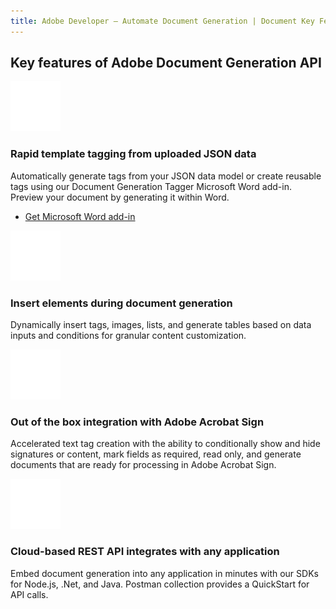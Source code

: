 ```yaml
---
title: Adobe Developer — Automate Document Generation | Document Key Features | Adobe
---
```


<TitleBlock slots="heading" theme="light" className="titleBlock-align-left"/>

## Key features of Adobe Document Generation API

<CustomCard slots="icon,heading,text,buttons" gradients gradientsType='lightBlue' buttonDisplay borderRadious cursorDisable width="25%"  theme="light" className='bgcolor' />

![EMPTY_ALT](../../images/ic-msword.svg)

### Rapid template tagging from uploaded JSON data

Automatically generate tags from your JSON data model or create reusable tags using our Document Generation Tagger Microsoft Word add-in. Preview your document by generating it within Word.

- [Get Microsoft Word add-in](/document-services/docs/overview/document-generation-api/wordaddin/)

<CustomCard slots="icon,heading,text" gradients gradientsType='orangeRed' borderRadious cursorDisable width="25%" theme="light" />

![EMPTY_ALT](../../images/ic-insert.svg)

### Insert elements during document generation

Dynamically insert tags, images, lists, and generate tables based on data inputs and conditions for granular content customization.

<CustomCard slots="icon,heading,text" gradients gradientsType='violetBlue' borderRadious cursorDisable width="25%" theme="light"/>

![EMPTY_ALT](../../images/ic-sign.svg)

### Out of the box integration with Adobe Acrobat Sign

Accelerated text tag creation with the ability to conditionally show and hide signatures or content, mark fields as required, read only, and generate documents that are ready for processing in Adobe Acrobat Sign.

<CustomCard slots="icon,heading,text" gradients gradientsType='pinkRed' borderRadious cursorDisable width="25%" theme="light"/>

![EMPTY_ALT](../../images/ic-cloud-rest-api.svg)

### Cloud-based REST API integrates with any application

Embed document generation into any application in minutes with our SDKs for Node.js, .Net, and Java. Postman collection provides a QuickStart for API calls.